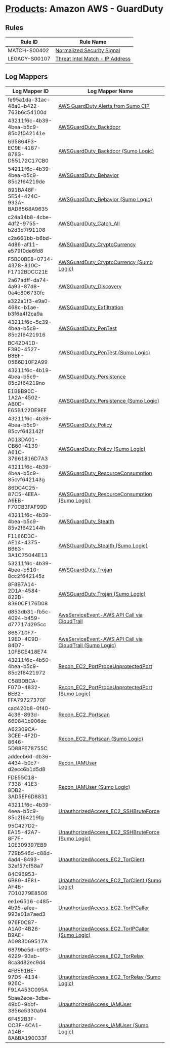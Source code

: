 # [Products](README.md): Amazon AWS - GuardDuty

## Rules

|Rule ID|Rule Name|
|----|----|
|MATCH-S00402|[Normalized Security Signal](../rules/MATCH-S00402.md)|
|LEGACY-S00107|[Threat Intel Match - IP Address](../rules/LEGACY-S00107.md)|


## Log Mappers

|Log Mapper ID|Log Mapper Name|
|----|----|
|fe95a1da-31ac-48a0-b422-763b6c54100d|[AWS GuardDuty Alerts from Sumo CIP](../mappings/fe95a1da-31ac-48a0-b422-763b6c54100d.md)|
|43211f6c-4b39-4bea-b5c9-85c2f042141e|[AWSGuardDuty_Backdoor](../mappings/43211f6c-4b39-4bea-b5c9-85c2f042141e.md)|
|695864F3-EC9E-4187-8783-D55172C17CB0|[AWSGuardDuty_Backdoor (Sumo Logic)](../mappings/695864F3-EC9E-4187-8783-D55172C17CB0.md)|
|54211f6c-4b39-4bea-b5c9-85c2f64219de|[AWSGuardDuty_Behavior](../mappings/54211f6c-4b39-4bea-b5c9-85c2f64219de.md)|
|891BA48F-5E54-424C-933A-BAD8568A9635|[AWSGuardDuty_Behavior (Sumo Logic)](../mappings/891BA48F-5E54-424C-933A-BAD8568A9635.md)|
|c24a34b8-4cbe-4df2-9755-b2d3d7f91108|[AWSGuardDuty_Catch_All](../mappings/c24a34b8-4cbe-4df2-9755-b2d3d7f91108.md)|
|c2a661bb-b6bd-4d86-af11-e579f0de6fd8|[AWSGuardDuty_CryptoCurrency](../mappings/c2a661bb-b6bd-4d86-af11-e579f0de6fd8.md)|
|F5B00BE8-0714-4378-810C-F1712BDCC21E|[AWSGuardDuty_CryptoCurrency (Sumo Logic)](../mappings/F5B00BE8-0714-4378-810C-F1712BDCC21E.md)|
|2a67adff-da74-4a93-87d8-0e4c806730fc|[AWSGuardDuty_Discovery](../mappings/2a67adff-da74-4a93-87d8-0e4c806730fc.md)|
|a322a1f3-e9a0-468c-b1ae-b3f6e4f2ca9a|[AWSGuardDuty_Exfiltration](../mappings/a322a1f3-e9a0-468c-b1ae-b3f6e4f2ca9a.md)|
|43211f6c-5c39-4bea-b5c9-85c2f6421916|[AWSGuardDuty_PenTest](../mappings/43211f6c-5c39-4bea-b5c9-85c2f6421916.md)|
|BC42D41D-F390-4527-B8BF-05B6D10F2A99|[AWSGuardDuty_PenTest (Sumo Logic)](../mappings/BC42D41D-F390-4527-B8BF-05B6D10F2A99.md)|
|43211f6c-4b19-4bea-b5c9-85c2f64219no|[AWSGuardDuty_Persistence](../mappings/43211f6c-4b19-4bea-b5c9-85c2f64219no.md)|
|E1B8B90C-1A2A-4502-AB0D-E65B122DE9EE|[AWSGuardDuty_Persistence (Sumo Logic)](../mappings/E1B8B90C-1A2A-4502-AB0D-E65B122DE9EE.md)|
|43211f6c-4b39-4bea-b5c9-85cvf642142f|[AWSGuardDuty_Policy](../mappings/43211f6c-4b39-4bea-b5c9-85cvf642142f.md)|
|A013DA01-CB60-4139-A61C-37961816D7A3|[AWSGuardDuty_Policy (Sumo Logic)](../mappings/A013DA01-CB60-4139-A61C-37961816D7A3.md)|
|43211f6c-4b39-4bea-b5c9-85cvf642143g|[AWSGuardDuty_ResourceConsumption](../mappings/43211f6c-4b39-4bea-b5c9-85cvf642143g.md)|
|86DC4C25-87C5-4EEA-A6EB-F70CB3FAF99D|[AWSGuardDuty_ResourceConsumption (Sumo Logic)](../mappings/86DC4C25-87C5-4EEA-A6EB-F70CB3FAF99D.md)|
|43211f6c-4b39-4bea-b5c9-85v2f642144h|[AWSGuardDuty_Stealth](../mappings/43211f6c-4b39-4bea-b5c9-85v2f642144h.md)|
|F1186D3C-AE14-4375-B663-3A1C75044E13|[AWSGuardDuty_Stealth (Sumo Logic)](../mappings/F1186D3C-AE14-4375-B663-3A1C75044E13.md)|
|53211f6c-4b39-4bee-b510-8cc2f642145z|[AWSGuardDuty_Trojan](../mappings/53211f6c-4b39-4bee-b510-8cc2f642145z.md)|
|8F8B7A14-2D1A-4584-822B-8360CF176D08|[AWSGuardDuty_Trojan (Sumo Logic)](../mappings/8F8B7A14-2D1A-4584-822B-8360CF176D08.md)|
|d853db31-fb5c-4094-b459-d77717d295cc|[AwsServiceEvent-AWS API Call via CloudTrail](../mappings/d853db31-fb5c-4094-b459-d77717d295cc.md)|
|868710F7-19ED-4C9D-84D7-10FBCE418E74|[AwsServiceEvent-AWS API Call via CloudTrail (Sumo Logic)](../mappings/868710F7-19ED-4C9D-84D7-10FBCE418E74.md)|
|43211f6c-4b50-4bea-b5c9-85c2f6421972|[Recon_EC2_PortProbeUnprotectedPort](../mappings/43211f6c-4b50-4bea-b5c9-85c2f6421972.md)|
|C58BDBCA-F07D-4832-BEB2-FFA79727370F|[Recon_EC2_PortProbeUnprotectedPort (Sumo Logic)](../mappings/C58BDBCA-F07D-4832-BEB2-FFA79727370F.md)|
|cad420b8-0f40-4c36-893d-660841b906dc|[Recon_EC2_Portscan](../mappings/cad420b8-0f40-4c36-893d-660841b906dc.md)|
|A62309CA-3CEE-4F2D-8646-5D88FE78755C|[Recon_EC2_Portscan (Sumo Logic)](../mappings/A62309CA-3CEE-4F2D-8646-5D88FE78755C.md)|
|addeeb6d-db36-4434-b0c7-d2ecc6b1d5d8|[Recon_IAMUser](../mappings/addeeb6d-db36-4434-b0c7-d2ecc6b1d5d8.md)|
|FDE55C18-7338-41E3-8DB2-3AD5EF6D8831|[Recon_IAMUser (Sumo Logic)](../mappings/FDE55C18-7338-41E3-8DB2-3AD5EF6D8831.md)|
|43211f6c-4b39-4eea-b5c9-85c2f64219fg|[UnauthorizedAccess_EC2_SSHBruteForce](../mappings/43211f6c-4b39-4eea-b5c9-85c2f64219fg.md)|
|95C427D2-EA15-42A7-8F7F-10E309397EB9|[UnauthorizedAccess_EC2_SSHBruteForce (Sumo Logic)](../mappings/95C427D2-EA15-42A7-8F7F-10E309397EB9.md)|
|729b546d-c88d-4ad4-8493-32ef57cf58a7|[UnauthorizedAccess_EC2_TorClient](../mappings/729b546d-c88d-4ad4-8493-32ef57cf58a7.md)|
|84C96953-6B89-4E81-AF4B-7D10279E8506|[UnauthorizedAccess_EC2_TorClient (Sumo Logic)](../mappings/84C96953-6B89-4E81-AF4B-7D10279E8506.md)|
|ee1e6516-c485-4b95-afee-993a01a7aed3|[UnauthorizedAccess_EC2_TorIPCaller](../mappings/ee1e6516-c485-4b95-afee-993a01a7aed3.md)|
|976F0C87-A1A0-4B26-B9AE-A0983069517A|[UnauthorizedAccess_EC2_TorIPCaller (Sumo Logic)](../mappings/976F0C87-A1A0-4B26-B9AE-A0983069517A.md)|
|6879be5d-c9f3-4229-93ab-8ca3d82ec9d4|[UnauthorizedAccess_EC2_TorRelay](../mappings/6879be5d-c9f3-4229-93ab-8ca3d82ec9d4.md)|
|4FBE61BE-97D5-4134-926C-F91A453C095A|[UnauthorizedAccess_EC2_TorRelay (Sumo Logic)](../mappings/4FBE61BE-97D5-4134-926C-F91A453C095A.md)|
|5bae2ece-3dbe-49b0-9bbf-3856e5330a94|[UnauthorizedAccess_IAMUser](../mappings/5bae2ece-3dbe-49b0-9bbf-3856e5330a94.md)|
|6F452B3F-CC3F-4CA1-A14B-8A8BA190033F|[UnauthorizedAccess_IAMUser (Sumo Logic)](../mappings/6F452B3F-CC3F-4CA1-A14B-8A8BA190033F.md)|


